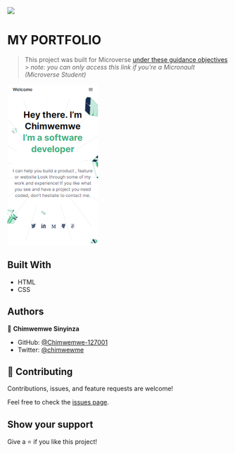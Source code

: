 ![](https://img.shields.io/badge/Microverse-blueviolet)

# MY PORTFOLIO

> This project was built for Microverse [under these guidance objectives](https://github.com/microverseinc/curriculum-html-css/blob/main/portfolio/1_setup.md) > _note: you can only access this link if you're a Micronault (Microverse Student)_

![screenshot](./assets/img/Project_screenshot.png)

## Built With

- HTML
- CSS

## Authors

👤 **Chimwemwe Sinyinza**

- GitHub: [@Chimwemwe-127001](https://github.com/Chimwemwe-127001)
- Twitter: [@chimwewme](https://twitter.com/chimwewme)

## 🤝 Contributing

Contributions, issues, and feature requests are welcome!

Feel free to check the [issues page](../../issues/).

## Show your support

Give a ⭐️ if you like this project!
